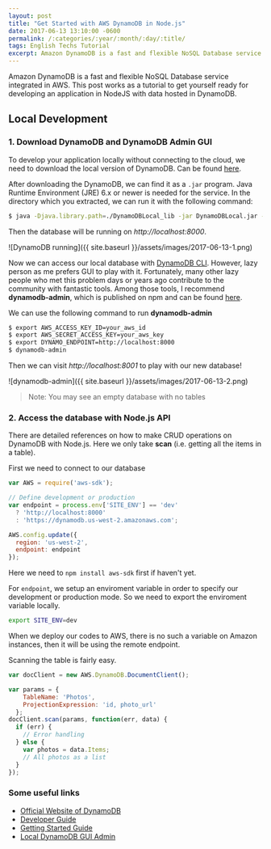 ```yaml
---
layout: post
title: "Get Started with AWS DynamoDB in Node.js"
date: 2017-06-13 13:10:00 -0600
permalink: /:categories/:year/:month/:day/:title/
tags: English Techs Tutorial
excerpt: Amazon DynamoDB is a fast and flexible NoSQL Database service integrated in AWS. This post works as a tutorial to get yourself ready for developing an application in NodeJS with data hosted in DynamoDB
---
```


Amazon DynamoDB is a fast and flexible NoSQL Database service integrated in AWS. This post works as a tutorial to get yourself ready for developing an application in NodeJS with data hosted in DynamoDB.

## Local Development

### 1. Download DynamoDB and DynamoDB Admin GUI

To develop your application locally without connecting to the cloud, we need to download the local version of DynamoDB. Can be found [here](http://docs.aws.amazon.com/amazondynamodb/latest/developerguide/DynamoDBLocal.html).

After downloading the DynamoDB, we can find it as a `.jar` program. Java Runtime Environment (JRE) 6.x or newer is needed for the service. In the directory which you extracted, we can run it with the following command:

```bash
$ java -Djava.library.path=./DynamoDBLocal_lib -jar DynamoDBLocal.jar -sharedDb
```

Then the database will be running on *http://localhost:8000*.

![DynamoDB running]({{ site.baseurl }}/assets/images/2017-06-13-1.png)

Now we can access our local database with [DynamoDB CLI](http://docs.aws.amazon.com/amazondynamodb/latest/developerguide/Tools.CLI.html). However, lazy person as me prefers GUI to play with it. Fortunately, many other lazy people who met this problem days or years ago contribute to the community with fantastic tools. Among those tools, I recommend **dynamodb-admin**, which is published on npm and can be found [here](https://github.com/aaronshaf/dynamodb-admin).

We can use the following command to run **dynamodb-admin**

```bash
$ export AWS_ACCESS_KEY_ID=your_aws_id
$ export AWS_SECRET_ACCESS_KEY=your_aws_key
$ export DYNAMO_ENDPOINT=http://localhost:8000
$ dynamodb-admin
```

Then we can visit *http://localhost:8001* to play with our new database!

![dynamodb-admin]({{ site.baseurl }}/assets/images/2017-06-13-2.png)

> Note: You may see an empty database with no tables

### 2. Access the database with Node.js API

There are detailed references on how to make CRUD operations on DynamoDB with Node.js. Here we only take **scan** (i.e. getting all the items in a table).

First we need to connect to our database

```javascript
var AWS = require('aws-sdk');

// Define development or production
var endpoint = process.env['SITE_ENV'] == 'dev'
  ? 'http://localhost:8000'
  : 'https://dynamodb.us-west-2.amazonaws.com';

AWS.config.update({
  region: 'us-west-2',
  endpoint: endpoint
});
```

Here we need to `npm install aws-sdk` first if haven't yet.

For `endpoint`, we setup an enviroment variable in order to specify our development or production mode. So we need to export the enviroment variable locally.

```bash
export SITE_ENV=dev
```

When we deploy our codes to AWS, there is no such a variable on Amazon instances, then it will be using the remote endpoint.

Scanning the table is fairly easy.

```javascript
var docClient = new AWS.DynamoDB.DocumentClient();

var params = {
    TableName: 'Photos',
    ProjectionExpression: 'id, photo_url'
  };
docClient.scan(params, function(err, data) {
  if (err) {
    // Error handling
  } else {
    var photos = data.Items;
    // All photos as a list
  }
});
```

### Some useful links

- [Official Website of DynamoDB](https://aws.amazon.com/dynamodb/)
- [Developer Guide](http://docs.aws.amazon.com/amazondynamodb/latest/developerguide/Introduction.html)
- [Getting Started Guide](http://docs.aws.amazon.com/amazondynamodb/latest/gettingstartedguide/Welcome.html)
- [Local DynamoDB GUI Admin](https://github.com/aaronshaf/dynamodb-admin)

